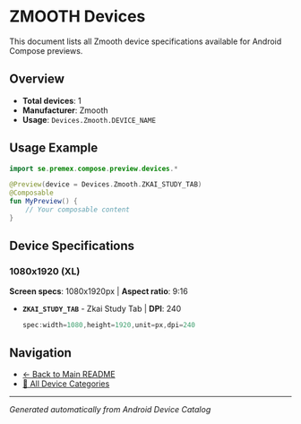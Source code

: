 # ZMOOTH Devices

This document lists all Zmooth device specifications available for Android Compose previews.

## Overview

- **Total devices**: 1
- **Manufacturer**: Zmooth
- **Usage**: `Devices.Zmooth.DEVICE_NAME`

## Usage Example

```kotlin
import se.premex.compose.preview.devices.*

@Preview(device = Devices.Zmooth.ZKAI_STUDY_TAB)
@Composable
fun MyPreview() {
    // Your composable content
}
```

## Device Specifications

### 1080x1920 (XL)

**Screen specs**: 1080x1920px | **Aspect ratio**: 9:16

- **`ZKAI_STUDY_TAB`** - Zkai Study Tab | **DPI**: 240
  ```kotlin
  spec:width=1080,height=1920,unit=px,dpi=240
  ```

## Navigation

- [← Back to Main README](../../README.md)
- [📱 All Device Categories](../README.md)

---
*Generated automatically from Android Device Catalog*
